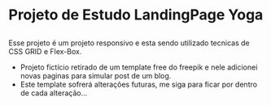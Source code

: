 # Projeto de Estudo LandingPage Yoga

##
Esse projeto é um projeto responsivo e  esta sendo utilizado tecnicas de CSS GRID e Flex-Box. 

* Projeto fictício retirado de um template free do freepik e nele adicionei novas paginas para simular post de um blog. 
* Este template sofrerá alterações futuras, me siga para ficar por dentro de cada alteração...